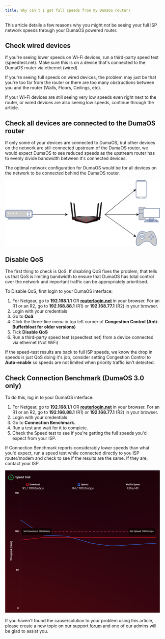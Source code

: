 ```yaml
---
title: Why can't I get full speeds from my DumaOS router?
---
```


This article details a few reasons why you might not be seeing your full ISP network speeds through your DumaOS powered router.

## Check wired devices

If
 you're seeing lower speeds on Wi-Fi devices, run a third-party speed 
test (speedtest.net). Make sure this is on a device that's connected to 
the DumaOS router via ethernet (wired). 

If
 you're seeing full speeds on wired devices, the problem may just be 
that you're too far from the router or there are too many obstructions 
between you and the router (Walls, Floors, Ceilings, etc).

If
 your Wi-Fi devices are still seeing very low speeds even right next to 
the router, or wired devices are also seeing low speeds, continue 
through the article.

## Check all devices are connected to the DumaOS router

If
 only some of your devices are connected to DumaOS, but other devices on
 the network are still connected upstream of the DumaOS router, we would
 expect DumaOS to see reduced speeds as the upstream router has to 
evenly divide bandwidth between it's connected devices.

The optimal network configuration for DumaOS would be for all devices on the network to be connected behind the DumaOS router.

![ndXZlps9IKcTdd9rMPiDCoFrRhuWhd3MEA.png](whycantigetfullspeedsfrommydumaosrouter\ndXZlps9IKcTdd9rMPiDCoFrRhuWhd3MEA.png)

## Disable QoS

The
 first thing to check is QoS. If disabling QoS fixes the problem, that 
tells us that QoS is limiting bandwidth to ensure that DumaOS has total 
control over the network and important traffic can be appropriately 
prioritised.

To Disable QoS, first login to your DumaOS interface:

1. For Netgear, go to **192.168.1.1** OR [**routerlogin.net**](https://routerlogin.net) in your browser. For an R1 or an R2, go to **192.168.88.1** (R1) or **192.168.77.1** (R2) in your browser. 
2. Login with your credentials
3. Go to **QoS**
4. Click the three-line menu in top left corner of **Congestion Control (Anti-Bufferbloat for older versions)**
5. Tick **Disable QoS**
6. Run a third-party speed test (speedtest.net) from a device connected via ethernet (Not WiFi)

If
 the speed-test results are back to full ISP speeds, we know the drop in
 speeds is just QoS doing it's job, consider setting Congestion Control 
to **Auto-enable** so speeds are not limited when priority traffic isn't detected.

## Check Connection Benchmark (DumaOS 3.0 only)

To do this, log in to your DumaOS interface. 

1. For Netgear, go to **192.168.1.1** OR [**routerlogin.net**](https://routerlogin.net) in your browser. For an R1 or an R2, go to **192.168.88.1** (R1) or **192.168.77.1** (R2) in your browser. 
2. Login with your credentials
3. Go to **Connection Benchmark.** 
4. Run a test and wait for it to complete.
5. Check the Speed test to see if you're getting the full speeds you'd expect from your ISP.

If
 Connection Benchmark reports considerably lower speeds than what you'd 
expect, run a speed test while connected directly to you ISP 
router/modem and check to see if the results are the same. If they are, 
contact your ISP.

![F8viid4kl7EXFLO1rQbh-rxM_sJrquAcyg.png](whycantigetfullspeedsfrommydumaosrouter\F8viid4kl7EXFLO1rQbh-rxM_sJrquAcyg.png)

If you haven't found the cause/solution to your problem using this article, please create a new topic on our support [forum](https://forum.netduma.com/) and one of our admins will be glad to assist you.
